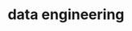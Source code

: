 ---
slug: /data_engineering
title: data engineering
description: Hi, this is Protim. I am documenting most of my learnings in the fields of engineering, design, and programming/software dev related content, ..etc, here.
allow_html: true
template: page.html
---